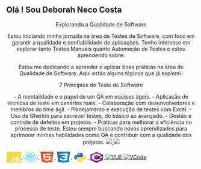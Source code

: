 ## Olá ! Sou Deborah Neco Costa 
<div align="center">

<p>Explorando a Qualidade de Software<p>
Estou iniciando minha jornada na área de Testes de Software, com foco em garantir a qualidade e confiabilidade de aplicações. Tenho interesse em explorar tanto Testes Manuais quanto Automação de Testes e estou aprendendo sobre:

Estou me dedicando a aprender e aplicar boas práticas na área de Qualidade de Software. Aqui estão alguns tópicos que já explorei:

<p>7 Princípios do Teste de Software</p>
 - A mentalidade e o papel de um QA em equipes ágeis.
 - Aplicação de técnicas de teste em cenários reais.
 - Colaboração com desenvolvedores e membros do time ágil.
 - Planejamento e execução de testes com Excel.
 - Uso de Gherkin para escrever testes, do básico ao avançado.
 - Gestão e controle de defeitos em projetos.
 - Práticas para melhorar a eficiência no processo de teste.
Estou sempre buscando novos aprendizados para aprimorar minhas habilidades como QA e contribuir com a qualidade dos projetos.
  <a href="https://github.com/Deb-Neco">
  <img height="180em" src="https://github-readme-stats.vercel.app/api?username=Deb-Neco&show_icons=true&theme=dracula&include_all_commits=true&count_private=true"/>
  <img height="180em" src="https://github-readme-stats.vercel.app/api/top-langs/?username=Deb-Neco&layout=compact&langs_count=7&theme=dracula"/>
</div>
<div style="display: inline_block"><br>
  <img align="center" alt="Js" height="30" width="40" src="https://raw.githubusercontent.com/devicons/devicon/master/icons/javascript/javascript-plain.svg">
  <img align="center" alt="React" height="30" width="40" src="https://raw.githubusercontent.com/devicons/devicon/master/icons/react/react-original.svg">
  <img align="center" alt="HTML" height="30" width="40" src="https://raw.githubusercontent.com/devicons/devicon/master/icons/html5/html5-original.svg">
  <img align="center" alt="CSS" height="30" width="40" src="https://raw.githubusercontent.com/devicons/devicon/master/icons/css3/css3-original.svg">
  <img align="center" alt="Python" height="30" width="40" src="https://raw.githubusercontent.com/devicons/devicon/master/icons/python/python-original.svg">
  <img align="center" alt="Csharp" height="30" width="40" src="https://raw.githubusercontent.com/devicons/devicon/master/icons/csharp/csharp-original.svg">
  <img align="center" alt="VUE" height="30" width="40" src="https://cdn.jsdelivr.net/gh/devicons/devicon/icons/vuejs/vuejs-original.svg" />
  <img align="center" alt="VCode" height="30" width="40" src="https://cdn.jsdelivr.net/gh/devicons/devicon/icons/vscode/vscode-original.svg" />
</div>
  
 
 
